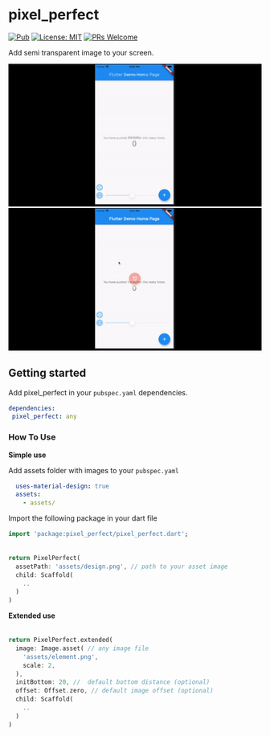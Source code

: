 # pixel_perfect

[![Pub](https://img.shields.io/pub/v/pixel_perfect.svg)](https://pub.dartlang.org/packages/pixel_perfect)
[![License: MIT](https://img.shields.io/badge/license-MIT-blue.svg)](https://opensource.org/licenses/MIT)
[![PRs Welcome](https://img.shields.io/badge/PRs-welcome-brightgreen.svg)](https://github.com/kherel/pixel_perfect)

Add semi transparent image to your screen.

![demo1](demo1.gif)
![demo2](demo2.gif)

## Getting started

Add pixel_perfect in your `pubspec.yaml` dependencies.

```yaml
dependencies:
 pixel_perfect: any
```

### How To Use

**Simple use**

Add assets folder with images to your `pubspec.yaml`

```yaml
  uses-material-design: true
  assets:
    - assets/
```

Import the following package in your dart file

```dart
import 'package:pixel_perfect/pixel_perfect.dart';
```

```dart

return PixelPerfect(
  assetPath: 'assets/design.png', // path to your asset image
  child: Scaffold(
    ..
  )
)
```

**Extended use**

```dart

return PixelPerfect.extended(
  image: Image.asset( // any image file
    'assets/element.png',
    scale: 2,
  ), 
  initBottom: 20, //  default bottom distance (optional)
  offset: Offset.zero, // default image offset (optional)
  child: Scaffold(
    ..
  )
)
```